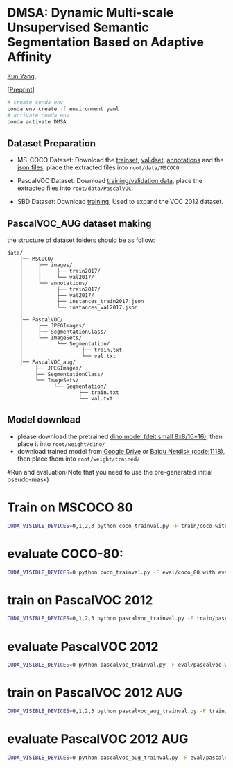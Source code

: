 # DMSA: Dynamic Multi-scale Unsupervised Semantic Segmentation Based on Adaptive Affinity
[Kun Yang](https://github.com/yangkunhub),


[[Preprint](https://arxiv.org/abs/2303.00199)]

```bash
# create conda env
conda env create -f environment.yaml
# activate conda env
conda activate DMSA
```

## Dataset Preparation

- MS-COCO Dataset: Download the [trainset](http://images.cocodataset.org/zips/train2017.zip), [validset](http://images.cocodataset.org/zips/val2017.zip), [annotations](http://calvin.inf.ed.ac.uk/wp-content/uploads/data/cocostuffdataset/stuffthingmaps_trainval2017.zip) and the [json files](http://images.cocodataset.org/annotations/annotations_trainval2017.zip), place the extracted files into `root/data/MSCOCO`.

- PascalVOC Dataset: Download [training/validation data](http://host.robots.ox.ac.uk/pascal/VOC/voc2012/VOCtrainval_11-May-2012.tar), place the extracted files into `root/data/PascalVOC`.

- SBD Dataset: Download [training](http://www.eecs.berkeley.edu/Research/Projects/CS/vision/grouping/semantic_contours/benchmark.tgz), Used to expand the VOC 2012 dataset.


## PascalVOC_AUG dataset making



the structure of dataset folders should be as follow:
~~~
data/
    │── MSCOCO/
    │     ├── images/
    │     │     ├── train2017/
    │     │     └── val2017/
    │     └── annotations/
    │           ├── train2017/
    │           ├── val2017/
    │           ├── instances_train2017.json
    │           └── instances_val2017.json
    │
    │── PascalVOC/
    │     ├── JPEGImages/
    │     ├── SegmentationClass/
    │     └── ImageSets/
    │           └── Segmentation/
    │                   ├── train.txt
    │                   └── val.txt
    │── PascalVOC_aug/
         ├── JPEGImages/
         ├── SegmentationClass/
         └── ImageSets/
               └── Segmentation/
                       ├── train.txt
                       └── val.txt
~~~

## Model download
- please download the pretrained [dino model (deit small 8x8/16*16)](https://dl.fbaipublicfiles.com/dino/dino_deitsmall8_pretrain/dino_deitsmall8_pretrain.pth), then place it into `root/weight/dino/` 
- download trained model from [Google Drive](https://drive.google.com/drive/folders/1vHKLrAE51mLTK-5DpzByQ_g1RAjmONyi?usp=sharing) or [Baidu Netdisk (code:1118)](https://pan.baidu.com/s/1N7GSzcMOi9C3mgpUsIa4oA), then place them into `root/weight/trained/` 


#Run and evaluation(Note that you need to use the pre-generated initial pseudo-mask)
 
#  Train on MSCOCO 80
```bash
CUDA_VISIBLE_DEVICES=0,1,2,3 python coco_trainval.py -F train/coco with dataset.num_workers=32 model.decoder.n_things=80
```
#  evaluate COCO-80:
```bash
CUDA_VISIBLE_DEVICES=0 python coco_trainval.py -F eval/coco_80 with eval_only=1 model.decoder.n_things=80 model.decoder.pretrained_weight=train/coco/(number)/decoder_best.pt
```

#  train on PascalVOC 2012
```bash
CUDA_VISIBLE_DEVICES=0,1,2,3 python pascalvoc_trainval.py -F train/pascalvoc with dataset.num_workers=32
```
#  evaluate PascalVOC 2012
```bash
CUDA_VISIBLE_DEVICES=0 python pascalvoc_trainval.py -F eval/pascalvoc with eval_only=1 model.decoder.n_things=20 model.decoder.pretrained_weight=train/pascalvoc/(number)/decoder_best.pt
```

#  train on PascalVOC 2012 AUG
```bash
CUDA_VISIBLE_DEVICES=0,1,2,3 python pascalvoc_aug_trainval.py -F train/pascalvoc with dataset.num_workers=32
```
#  evaluate PascalVOC 2012 AUG
```bash
CUDA_VISIBLE_DEVICES=0 python pascalvoc_aug_trainval.py -F eval/pascalvoc with eval_only=1 model.decoder.n_things=20 model.decoder.pretrained_weight=train/pascalvoc_AUG/(number)/decoder_best.pt
```
